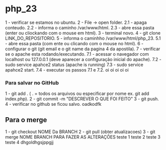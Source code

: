 # php_23
1 - verificar se estamos no ubuntu.
2 - File -> open folder.
2.1 - apaga conteudo.
2.2 - informa o caminho /var/www/html.
2.3 - abre essa pasta (enter ou cliockando com o mouse em html).
3 - terminal novo.
4 - git clone LINK_DO_REPOSITORIO.
5 - informa o caminhho /var/www/html/php_23.
5.1 - abre essa pasta (com ente ou clicando com o mouse no html).
6 - configurar o git (git email e o git name da pagina 4 da apostila).
7 - verificar se o apache esta rodando/executando.
7.1 - acessar o navegador com localhost ou 127.0.0.1 (deve aparecer a configuração inicial do apache).
7.2 - sudo service apahce2 status (apache is running)
7.3 - sudo service apahce2 start.
7.4 - executar os passos 7.1 e 7.2.
 oi 
 oi
 oi
 oi
 oi
 ### Para salvar no GitHub 
 1 - git add . ( . = todos os arquivos ou especificar por nome ex. git add index.php).
 2 - git commit -m  "DESCREVER O QUE FOI FEITO"
 3 - git push.
 4 - verificar no github se ficou salvo.
oadkodfk
 ## Para o merge 
 1 - git checkout NOME Da BRANCH
 2 - git pull (obter atualizacoes)
 3 - git merge NOME BRANCH PARA FAZER AS ALTERAÇÕES 
 teste 1 
 teste 2
 teste 3
 teste 4
dhgoldhgsjppgjj
